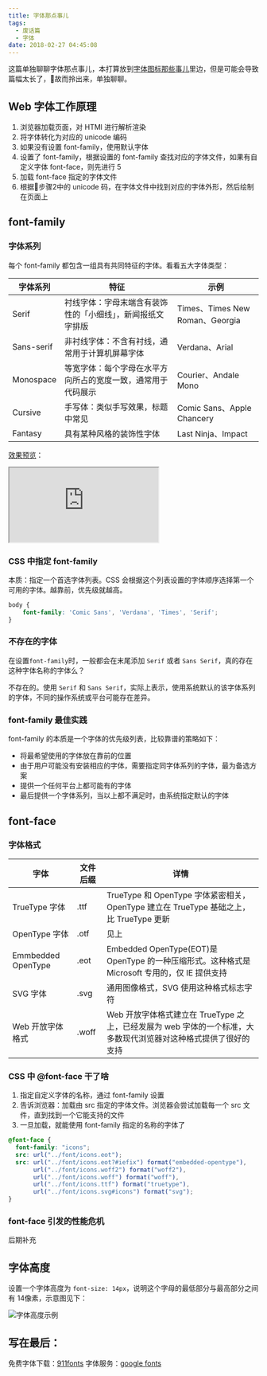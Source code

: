 ```yaml
---
title: 字体那点事儿
tags:
  - 废话篇
  - 字体
date: 2018-02-27 04:45:08
---
```



这篇单独聊聊字体那点事儿，本打算放到[字体图标那些事儿]()里边，但是可能会导致篇幅太长了，故而拎出来，单独聊聊。

## Web 字体工作原理

1. 浏览器加载页面，对 HTMl 进行解析渲染
2. 将字体转化为对应的 unicode 编码
3. 如果没有设置 font-family，使用默认字体
4. 设置了 font-family，根据设置的 font-family 查找对应的字体文件，如果有自定义字体 font-face，则先进行 5
5. 加载 font-face 指定的字体文件
6. 根据步骤2中的 unicode 码，在字体文件中找到对应的字体外形，然后绘制在页面上

## font-family

### 字体系列

每个 font-family 都包含一组具有共同特征的字体。看看五大字体类型：

| 字体系列   | 特征                                                         | 示例                            |
| ---------- | ------------------------------------------------------------ | ------------------------------- |
| Serif      | 衬线字体：字母末端含有装饰性的「小细线」，新闻报纸文字排版     | Times、Times New Roman、Georgia |
| Sans-serif | 非衬线字体：不含有衬线，通常用于计算机屏幕字体               | Verdana、Arial                  |
| Monospace  | 等宽字体：每个字母在水平方向所占的宽度一致，通常用于代码展示 | Courier、Andale Mono            |
| Cursive    | 手写体：类似手写效果，标题中常见                             | Comic Sans、Apple Chancery      |
| Fantasy    | 具有某种风格的装饰性字体                                     | Last Ninja、Impact              |

[效果预览](https://sanbaofengs.com/slaughter/css/font/index.html)：

<iframe src="https://sanbaofengs.com/slaughter/css/font/index.html"  frameborder="1" scrolling="yes">字体示例</iframe>

### CSS 中指定 font-family

本质：指定一个首选字体列表。CSS 会根据这个列表设置的字体顺序选择第一个可用的字体。越靠前，优先级就越高。

```css
body {
    font-family: 'Comic Sans', 'Verdana', 'Times', 'Serif';
}
```

### 不存在的字体

在设置`font-family`时，一般都会在末尾添加 `Serif` 或者 `Sans Serif`，真的存在这种字体名称的字体么？

不存在的。使用 `Serif` 和 `Sans Serif`，实际上表示，使用系统默认的该字体系列的字体，不同的操作系统或平台可能存在差异。

### font-family 最佳实践

font-family 的本质是一个字体的优先级列表，比较靠谱的策略如下：
- 将最希望使用的字体放在靠前的位置
- 由于用户可能没有安装相应的字体，需要指定同字体系列的字体，最为备选方案
- 提供一个任何平台上都可能有的字体
- 最后提供一个字体系列，当以上都不满足时，由系统指定默认的字体

## font-face

### 字体格式

| 字体                | 文件后缀 | 详情 |
| ------------------- | -------- | ---- |
| TrueType 字体 | .ttf | TrueType 和 OpenType 字体紧密相关，OpenType 建立在 TrueType 基础之上，比 TrueType 更新 |
| OpenType 字体 | .otf | 见上 |
| Emmbedded OpenType | .eot | Embedded OpenType(EOT)是 OpenType 的一种压缩形式。这种格式是 Microsoft 专用的，仅 IE 提供支持 |
| SVG 字体 | .svg | 通用图像格式，SVG 使用这种格式标志字符 |
| Web 开放字体格式 | .woff | Web 开放字体格式建立在 TrueType 之上，已经发展为 web 字体的一个标准，大多数现代浏览器对这种格式提供了很好的支持 |

### CSS 中 @font-face 干了啥

1. 指定自定义字体的名称，通过 font-family 设置
2. 告诉浏览器：加载由 src 指定的字体文件。浏览器会尝试加载每一个 src 文件，直到找到一个它能支持的文件
3. 一旦加载，就能使用 font-family 指定的名称的字体了

```css
@font-face {
  font-family: "icons";
  src: url("../font/icons.eot");
  src: url("../font/icons.eot?#iefix") format("embedded-opentype"),
       url("../font/icons.woff2") format("woff2"),
       url("../font/icons.woff") format("woff"),
       url("../font/icons.ttf") format("truetype"),
       url("../font/icons.svg#icons") format("svg");
}
```

### font-face 引发的性能危机

后期补充

## 字体高度

设置一个字体高度为 `font-size: 14px`，说明这个字母的最低部分与最高部分之间有 14像素，示意图见下：

![字体高度示例](https://i.loli.net/2018/02/27/5a9471203539b.png)


## 写在最后：
免费字体下载：[911fonts](http://www.911fonts.com/)
字体服务：[google fonts](https://fonts.google.com)
